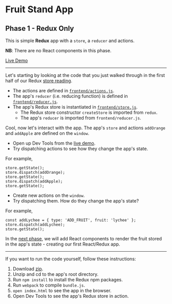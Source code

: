 # Fruit Stand App
## Phase 1 - Redux Only

This is simple **Redux** app with a `store`, a  `reducer` and actions.

**NB**: There are no React components in this phase.

[Live Demo][live-demo]

---

Let's starting by looking at the code that you just walked through in the first
half of our Redux [store reading][store-reading].

+ The actions are defined in [`frontend/actions.js`][actions-code].
+ The app's `reducer` (i.e. reducing function) is defined in [`frontend/reducer.js`][reducer-code].
+ The app's Redux store is instantiated in [`frontend/store.js`][store-code].
  + The Redux store constructor `createStore` is imported from `redux`.
  + The app's `reducer` is imported from `frontend/reducer.js`.

Cool, now let's interact with the app. The app's `store` and actions `addOrange`
and `addApple` are defined on the `window`.

+ Open up Dev Tools from the [live demo][live-demo].
+ Try dispatching actions to see how they change the app's state.

For example,
```
store.getState();
store.dispatch(addOrange);
store.getState();
store.dispatch(addApple);
store.getState();
```

+ Create new actions on the `window`.
+ Try dispatching them. How do they change the app's state?

For example,
```
const addLychee = { type: 'ADD_FRUIT', fruit: 'lychee' };
store.dispatch(addLychee);
store.getState();
```

In the [next phase][fruit-stand-02], we will add React components to render the
fruit stored in the app's state - creating our first React/Redux app.

---

If you want to run the code yourself, follow these instructions:
  1. Download [zip][zip].
  2. Unzip and cd to the app's root directory.
  3. Run `npm install` to install the Redux npm packages.
  4. Run `webpack` to compile `bundle.js`.
  4. `open index.html` to see the app in the browser.
  5. Open Dev Tools to see the app's Redux store in action.


[zip]: ./fruit_stand_01.zip
[live-demo]: http://appacademy.github.io/curriculum/react/fruit_stand_01/index.html
[store-reading]: ../../../readings/store.md
[store-code]: ./frontend/store.js
[reducer-code]: ./frontend/reducer.js
[actions-code]: ./frontend/actions.js
[fruit-stand-02]: ../fruit_stand_02
